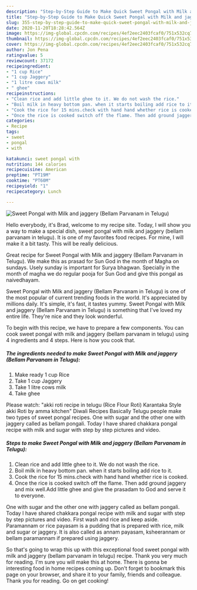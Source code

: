 ```yaml
---
description: "Step-by-Step Guide to Make Quick Sweet Pongal with Milk and jaggery (Bellam Parvanam in Telugu)"
title: "Step-by-Step Guide to Make Quick Sweet Pongal with Milk and jaggery (Bellam Parvanam in Telugu)"
slug: 355-step-by-step-guide-to-make-quick-sweet-pongal-with-milk-and-jaggery-bellam-parvanam-in-telugu
date: 2020-11-20T18:28:42.564Z
image: https://img-global.cpcdn.com/recipes/4ef2eec2403fcaf0/751x532cq70/sweet-pongal-with-milk-and-jaggery-bellam-parvanam-in-telugu-recipe-main-photo.jpg
thumbnail: https://img-global.cpcdn.com/recipes/4ef2eec2403fcaf0/751x532cq70/sweet-pongal-with-milk-and-jaggery-bellam-parvanam-in-telugu-recipe-main-photo.jpg
cover: https://img-global.cpcdn.com/recipes/4ef2eec2403fcaf0/751x532cq70/sweet-pongal-with-milk-and-jaggery-bellam-parvanam-in-telugu-recipe-main-photo.jpg
author: Jon Pena
ratingvalue: 5
reviewcount: 37172
recipeingredient:
- "1 cup Rice"
- "1 cup Jaggery"
- "1 litre cows milk"
- " ghee"
recipeinstructions:
- "Clean rice and add little ghee to it. We do not wash the rice."
- "Boil milk in heavy bottom pan. when it starts boiling add rice to it."
- "Cook the rice for 15 mins.check with hand hand whether rice is cooked."
- "Once the rice is cooked switch off the flame. Then add ground jaggery and mix well.Add little ghee and give the prasadam to God and serve it to everyone."
categories:
- Recipe
tags:
- sweet
- pongal
- with

katakunci: sweet pongal with 
nutrition: 144 calories
recipecuisine: American
preptime: "PT19M"
cooktime: "PT60M"
recipeyield: "1"
recipecategory: Lunch

---
```



![Sweet Pongal with Milk and jaggery (Bellam Parvanam in Telugu)](https://img-global.cpcdn.com/recipes/4ef2eec2403fcaf0/751x532cq70/sweet-pongal-with-milk-and-jaggery-bellam-parvanam-in-telugu-recipe-main-photo.jpg)

Hello everybody, it's Brad, welcome to my recipe site. Today, I will show you a way to make a special dish, sweet pongal with milk and jaggery (bellam parvanam in telugu). It is one of my favorites food recipes. For mine, I will make it a bit tasty. This will be really delicious.

Great recipe for Sweet Pongal with Milk and jaggery (Bellam Parvanam in Telugu). We make this as prasad for Sun God in the month of Magha on sundays. Usely sunday is important for Surya bhagwan. Specially in the month of magha we do regular pooja for Sun God and give this pongal as naivedhayam.

Sweet Pongal with Milk and jaggery (Bellam Parvanam in Telugu) is one of the most popular of current trending foods in the world. It's appreciated by millions daily. It's simple, it's fast, it tastes yummy. Sweet Pongal with Milk and jaggery (Bellam Parvanam in Telugu) is something that I've loved my entire life. They're nice and they look wonderful.


To begin with this recipe, we have to prepare a few components. You can cook sweet pongal with milk and jaggery (bellam parvanam in telugu) using 4 ingredients and 4 steps. Here is how you cook that.

<!--inarticleads1-->

##### The ingredients needed to make Sweet Pongal with Milk and jaggery (Bellam Parvanam in Telugu):

1. Make ready 1 cup Rice
1. Take 1 cup Jaggery
1. Take 1 litre cows milk
1. Take  ghee


Please watch: &#34;akki roti recipe in telugu (Rice Flour Roti) Karantaka Style akki Roti by amma kitchen&#34; Diwali Recipes Basically Telugu people make two types of sweet pongal recipes. One with sugar and the other one with jaggery called as bellam pongali. Today I have shared chakkara pongal recipe with milk and sugar with step by step pictures and video. 

<!--inarticleads2-->

##### Steps to make Sweet Pongal with Milk and jaggery (Bellam Parvanam in Telugu):

1. Clean rice and add little ghee to it. We do not wash the rice.
1. Boil milk in heavy bottom pan. when it starts boiling add rice to it.
1. Cook the rice for 15 mins.check with hand hand whether rice is cooked.
1. Once the rice is cooked switch off the flame. Then add ground jaggery and mix well.Add little ghee and give the prasadam to God and serve it to everyone.


One with sugar and the other one with jaggery called as bellam pongali. Today I have shared chakkara pongal recipe with milk and sugar with step by step pictures and video. First wash and rice and keep aside. Paramannam or rice payasam is a pudding that is prepared with rice, milk and sugar or jaggery. It is also called as annam payasam, ksheerannam or bellam paramannam if prepared using jaggery. 

So that's going to wrap this up with this exceptional food sweet pongal with milk and jaggery (bellam parvanam in telugu) recipe. Thank you very much for reading. I'm sure you will make this at home. There is gonna be interesting food in home recipes coming up. Don't forget to bookmark this page on your browser, and share it to your family, friends and colleague. Thank you for reading. Go on get cooking!
